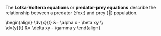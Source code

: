 The **Lotka-Volterra equations** or **predator-prey equations** describe the relationship between a predator (:fox:) and prey (:rabbit:) population.

\begin{align}
\dv{x}{t} &= \alpha x - \beta xy \\\\\
\dv{y}{t} &= \delta xy - \gamma y
\end{align}